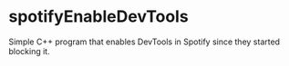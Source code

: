 # spotifyEnableDevTools

Simple C++ program that enables DevTools in Spotify since they started blocking it.
